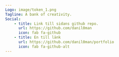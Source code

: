 ```yaml
---
Logo: image/token_1.png
Tagline: A bank of creativity.
Social:
    - title: Link till sidans github repo.
      url: https://github.com/danil0man
      icon: fab fa-github
    - title: En till länk
      url: https://github.com/danil0man/portfolio
      icon: fab fa-github-alt
---
```

